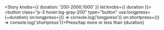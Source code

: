 <script>
  import { Story } from 'kitbook';
  import { longpress } from './longpress';
</script>

<Story knobs={{ duration: '200-2000;1000' }} let:knobs={{ duration }}>
  <button
    class="p-3 hover:bg-gray-200"
    type="button"
    use:longpress={+duration}
    on:longpress={() => console.log('longpress')}
    on:shortpress={() => console.log('shortpress')}>Press/tap more or less than {duration}</button>
</Story>
